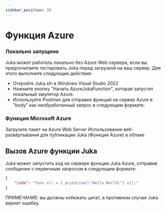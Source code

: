 ```yaml
---
sidebar_position: 99
---
```


# Функция Azure

### Локально запущено
Juka может работать локально без Azure Web сервера, если вы предпочитаете тестировать Juka перед загрузкой на ваш сервер. Для этого выполните следующие действия:
- Откройте Juka.sln в Windows Visual Studio 2022
- Нажмите кнопку "Начать AzureJukaFunction", которая запустит локальный эмулятор Azure.
- Используйте Postman для отправки функций на сервер Azure в "body" как необработанный запрос в следующем формате:


### Функция Microsoft Azure
Загрузите пакет на Azure Web Server Использование веб-развёртывания для публикации Juka (Функция Azure) в облаке

## Вызов Azure функции Juka

Juka может запустить код на сервере функции Juka Azure, отправив сообщение с первичным запросом в следующем формате:

```json
{
    "code": "func x() = { printLine(\"Hello World\"} x();"
}
```

ПРИМЕЧАНИЕ: вы должны избежать цитат, в противном случае Juka вернет ошибку.